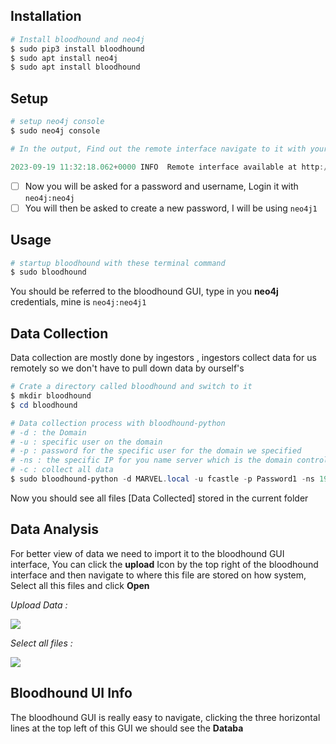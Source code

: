 ## **Installation**

```powershell
# Install bloodhound and neo4j
$ sudo pip3 install bloodhound
$ sudo apt install neo4j
$ sudo apt install bloodhound
```

## **Setup**

```powershell
# setup neo4j console
$ sudo neo4j console

# In the output, Find out the remote interface navigate to it with your browser

2023-09-19 11:32:18.062+0000 INFO  Remote interface available at http://localhost:7474/
```

- [ ] Now you will be asked for a password and username, Login it with `neo4j:neo4j`
- [ ] You will then be asked to create a new password, I will be using `neo4j1`

## **Usage**

```powershell
# startup bloodhound with these terminal command
$ sudo bloodhound
```

You should be referred to the bloodhound GUI, type in you **neo4j** credentials, mine is `neo4j:neo4j1`

## **Data Collection**

Data collection are mostly done by ingestors , ingestors collect data for us remotely so we don't have to pull down data by ourself's

```powershell
# Crate a directory called bloodhound and switch to it
$ mkdir bloodhound
$ cd bloodhound

# Data collection process with bloodhound-python 
# -d : the Domain
# -u : specific user on the domain
# -p : password for the specific user for the domain we specified
# -ns : the specific IP for you name server which is the domain controller
# -c : collect all data
$ sudo bloodhound-python -d MARVEL.local -u fcastle -p Password1 -ns 192.168.0.149 -c all
```

Now you should see all files [Data Collected] stored in the current folder

## **Data Analysis**

For better view of data we need to import it to the bloodhound GUI interface, You can click the **upload** Icon by the top right of the bloodhound interface and then navigate to where this file are stored on how system, Select all this files and click **Open**

_Upload Data :_

![](https://i.imgur.com/BjQKXa3.png)

_Select all files :_

![](https://i.imgur.com/gn65Wd4.png)

## Bloodhound UI Info

The bloodhound GUI is really easy to navigate, clicking the three horizontal lines at the top left of this GUI we should see the **Databa** 